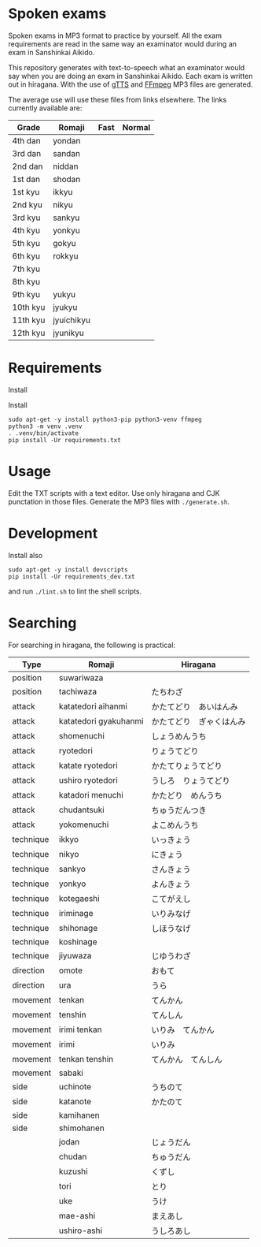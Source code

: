 # Spoken exams

Spoken exams in MP3 format to practice by yourself. All the exam requirements are read in the same way an examinator would during an exam in Sanshinkai Aikido.

This repository generates with text-to-speech what an examinator would say when you are doing an exam in Sanshinkai Aikido. Each exam is written out in hiragana. With the use of [gTTS](https://pypi.org/project/gTTS/) and [FFmpeg](https://ffmpeg.org/) MP3 files are generated.

The average use will use these files from links elsewhere. The links currently available are:

| Grade    | Romaji | Fast | Normal |
|----------|--------|------|--------|
| 4th dan  | yondan |
| 3rd dan  | sandan | 
| 2nd dan  | niddan |
| 1st dan  | shodan |
| 1st kyu  | ikkyu  |
| 2nd kyu  | nikyu  |
| 3rd kyu  | sankyu |
| 4th kyu  | yonkyu |
| 5th kyu  | gokyu  |
| 6th kyu  | rokkyu |
| 7th kyu  | 
| 8th kyu  | 
| 9th kyu  | yukyu
| 10th kyu | jyukyu
| 11th kyu | jyuichikyu
| 12th kyu | jyunikyu

# Requirements

Install

Install

    sudo apt-get -y install python3-pip python3-venv ffmpeg
    python3 -m venv .venv
    . .venv/bin/activate
    pip install -Ur requirements.txt

# Usage

Edit the TXT scripts with a text editor. Use only hiragana and CJK punctation in those files. Generate the MP3 files with `./generate.sh`.

# Development

Install also

    sudo apt-get -y install devscripts
    pip install -Ur requirements_dev.txt

and run `./lint.sh` to lint the shell scripts.

# Searching

For searching in hiragana, the following is practical:

| Type      | Romaji                | Hiragana |
|-----------|-----------------------|---|
| position  | suwariwaza            |  |
| position  | tachiwaza             | たちわざ |
| attack    | katatedori aihanmi    | かたてどり　あいはんみ |
| attack    | katatedori gyakuhanmi | かたてどり　ぎゃくはんみ |
| attack    | shomenuchi            | しょうめんうち |
| attack    | ryotedori             | りょうてどり |
| attack    | katate ryotedori      | かたてりょうてどり |
| attack    | ushiro ryotedori      | うしろ　りょうてどり |
| attack    | katadori menuchi      | かたどり　めんうち |
| attack    | chudantsuki           | ちゅうだんつき |
| attack    | yokomenuchi           | よこめんうち |
| technique | ikkyo                 | いっきょう |
| technique | nikyo                 | にきょう |
| technique | sankyo                | さんきょう |
| technique | yonkyo                | よんきょう |
| technique | kotegaeshi            | こてがえし |
| technique | iriminage             | いりみなげ |
| technique | shihonage             | しほうなげ |
| technique | koshinage             |  |
| technique | jiyuwaza              | じゆうわざ |
| direction | omote                 | おもて |
| direction | ura                   | うら |
| movement  | tenkan                | てんかん |
| movement  | tenshin               | てんしん |
| movement  | irimi tenkan          | いりみ　てんかん |
| movement  | irimi                 | いりみ |
| movement  | tenkan tenshin        | てんかん　てんしん |
| movement  | sabaki                |  |
| side      | uchinote              | うちのて |
| side      | katanote              | かたのて |
| side      | kamihanen             |  |
| side      | shimohanen            |  |
|   | jodan | じょうだん |
|   | chudan | ちゅうだん |
|   | kuzushi | くずし |
|   | tori | とり |
|   | uke | うけ |
|   | mae-ashi | まえあし |
|   | ushiro-ashi | うしろあし |


